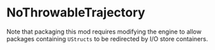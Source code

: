 # NoThrowableTrajectory

Note that packaging this mod requires modifying the engine to allow packages containing `UStructs` to be redirected by I/O store containers.
